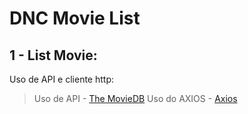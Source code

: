 # DNC Movie List
## 1 - List Movie:
Uso de API e cliente http:
> Uso de API - [The MovieDB](https://www.themoviedb.org/ "The MovieDB")
> Uso do AXIOS - [Axios](https://axios-http.com/ptbr/docs/intro "Axios")

